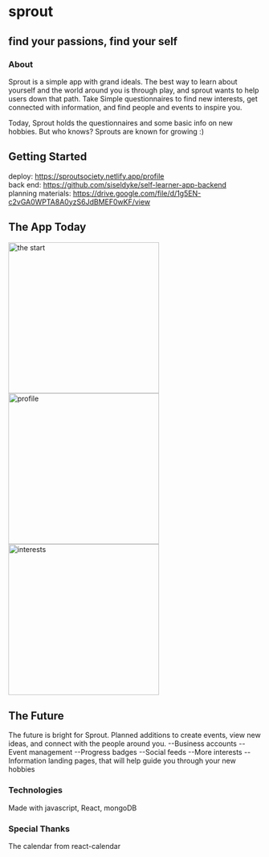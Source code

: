 # sprout
## find your passions, find your self

### About
Sprout is a simple app with grand ideals. The best way to learn about yourself and the world around you is through play, and sprout wants to help users down that path. Take Simple questionnaires to find new interests, get connected with information, and find people and events to inspire you. 

Today, Sprout holds the questionnaires and some basic info on new hobbies. But who knows? Sprouts are known for growing :) 

## Getting Started
deploy: https://sproutsociety.netlify.app/profile<br />
back end: https://github.com/siseldyke/self-learner-app-backend<br />
planning materials: https://drive.google.com/file/d/1g5EN-c2vGA0WPTA8A0yzS6JdBMEF0wKF/view

## The App Today
<img src="https://i.imgur.com/Xv5eRnX.png" alt="the start" width="300" />
<img src="https://i.imgur.com/VkixFpA.png" alt="profile" width="300" />
<img src="https://i.imgur.com/7A1DxRG.png" alt="interests" width="300">

## The Future
The future is bright for Sprout. Planned additions to create events, view new ideas, and connect with the people around you. 
--Business accounts
--Event management
--Progress badges
--Social feeds
--More interests
--Information landing pages, that will help guide you through your new hobbies

### Technologies 
Made with javascript, React, mongoDB

### Special Thanks
The calendar from react-calendar